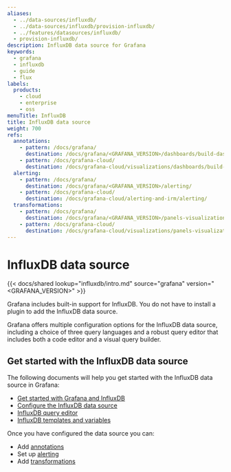 ```yaml
---
aliases:
  - ../data-sources/influxdb/
  - ../data-sources/influxdb/provision-influxdb/
  - ../features/datasources/influxdb/
  - provision-influxdb/
description: InfluxDB data source for Grafana
keywords:
  - grafana
  - influxdb
  - guide
  - flux
labels:
  products:
    - cloud
    - enterprise
    - oss
menuTitle: InfluxDB
title: InfluxDB data source
weight: 700
refs:
  annotations:
    - pattern: /docs/grafana/
      destination: /docs/grafana/<GRAFANA_VERSION>/dashboards/build-dashboards/annotate-visualizations/
    - pattern: /docs/grafana-cloud/
      destination: /docs/grafana-cloud/visualizations/dashboards/build-dashboards/annotate-visualizations/
  alerting:
    - pattern: /docs/grafana/
      destination: /docs/grafana/<GRAFANA_VERSION>/alerting/
    - pattern: /docs/grafana-cloud/
      destination: /docs/grafana-cloud/alerting-and-irm/alerting/
  transformations:
    - pattern: /docs/grafana/
      destination: /docs/grafana/<GRAFANA_VERSION>/panels-visualizations/query-transform-data/transform-data/
    - pattern: /docs/grafana-cloud/
      destination: /docs/grafana-cloud/visualizations/panels-visualizations/query-transform-data/transform-data/
---
```


# InfluxDB data source

{{< docs/shared lookup="influxdb/intro.md" source="grafana" version="<GRAFANA_VERSION>" >}}

Grafana includes built-in support for InfluxDB. You do not have to install a plugin to add the InfluxDB data source. 

Grafana offers multiple configuration options for the InfluxDB data source, including a choice of three query languages and a robust query editor that includes both a code editor and a visual query builder.

## Get started with the InfluxDB data source 

The following documents will help you get started with the InfluxDB data source in Grafana: 

- [Get started with Grafana and InfluxDB](/docs/grafana/<GRAFANA_VERSION>/getting-started/get-started-grafana-influxdb/)
- [Configure the InfluxDB data source](/docs/grafana/<GRAFANA_VERSION>/datasources/influxdb/configure-influxdb-data-source/)
- [InfluxDB query editor](/docs/grafana/<GRAFANA_VERSION>/datasources/influxdb/query-editor/)
- [InfluxDB templates and variables](/docs/grafana/<GRAFANA_VERSION>/datasources/influxdb/template-variables/)

Once you have configured the data source you can:

- Add [annotations](ref:annotations)
- Set up [alerting](ref:alerting)
- Add [transformations](ref:transformations)